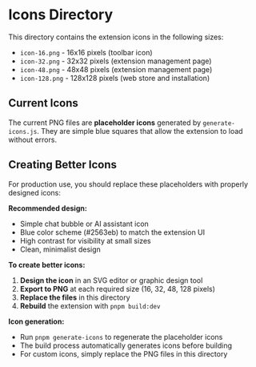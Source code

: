 # Icons Directory

This directory contains the extension icons in the following sizes:

- `icon-16.png` - 16x16 pixels (toolbar icon)
- `icon-32.png` - 32x32 pixels (extension management page)
- `icon-48.png` - 48x48 pixels (extension management page)
- `icon-128.png` - 128x128 pixels (web store and installation)

## Current Icons

The current PNG files are **placeholder icons** generated by `generate-icons.js`. They are simple blue squares that allow the extension to load without errors.

## Creating Better Icons

For production use, you should replace these placeholders with properly designed icons:

**Recommended design:**

- Simple chat bubble or AI assistant icon
- Blue color scheme (#2563eb) to match the extension UI
- High contrast for visibility at small sizes
- Clean, minimalist design

**To create better icons:**

1. **Design the icon** in an SVG editor or graphic design tool
2. **Export to PNG** at each required size (16, 32, 48, 128 pixels)
3. **Replace the files** in this directory
4. **Rebuild** the extension with `pnpm build:dev`

**Icon generation:**

- Run `pnpm generate-icons` to regenerate the placeholder icons
- The build process automatically generates icons before building
- For custom icons, simply replace the PNG files in this directory
